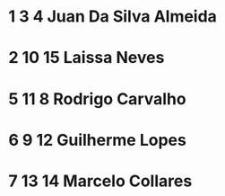# 1  3  4  Juan Da Silva Almeida
# 2  10  15 Laissa Neves
# 5  11  8 Rodrigo Carvalho
# 6  9  12 Guilherme Lopes
# 7  13  14 Marcelo Collares
